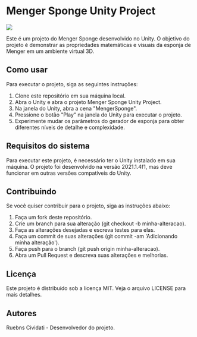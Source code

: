 # Menger Sponge Unity Project
![](img/menger.gif)

Este é um projeto do Menger Sponge desenvolvido no Unity. O objetivo do projeto é demonstrar as propriedades matemáticas e visuais da esponja de Menger em um ambiente virtual 3D.

## Como usar
Para executar o projeto, siga as seguintes instruções:

1. Clone este repositório em sua máquina local.
2. Abra o Unity e abra o projeto Menger Sponge Unity Project.
3. Na janela do Unity, abra a cena "MengerSponge".
4. Pressione o botão "Play" na janela do Unity para executar o projeto.
5. Experimente mudar os parâmetros do gerador de esponja para obter diferentes níveis de detalhe e complexidade.

## Requisitos do sistema
Para executar este projeto, é necessário ter o Unity instalado em sua máquina. O projeto foi desenvolvido na versão 2021.1.4f1, mas deve funcionar em outras versões compatíveis do Unity.

## Contribuindo
Se você quiser contribuir para o projeto, siga as instruções abaixo:

1. Faça um fork deste repositório.
2. Crie um branch para sua alteração (git checkout -b minha-alteracao).
3. Faça as alterações desejadas e escreva testes para elas.
4. Faça um commit de suas alterações (git commit -am 'Adicionando minha alteração').
5. Faça push para o branch (git push origin minha-alteracao).
6. Abra um Pull Request e descreva suas alterações e melhorias.

## Licença
Este projeto é distribuído sob a licença MIT. Veja o arquivo LICENSE para mais detalhes.

## Autores
Ruebns Cividati - Desenvolvedor do projeto.
